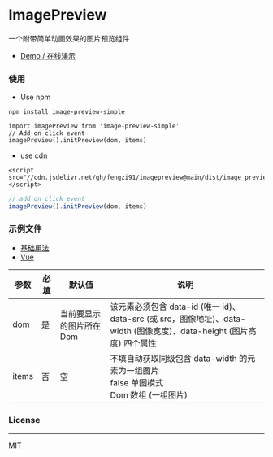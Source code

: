 # ImagePreview

一个附带简单动画效果的图片预览组件

- [Demo / 在线演示](https://fengzi91.github.io/imagePreview/examples/basic/)

### 使用
- Use npm
```
npm install image-preview-simple
```
```
import imagePreview from 'image-preview-simple'
// Add on click event
imagePreview().initPreview(dom, items)
```
- use cdn
```
<script src="//cdn.jsdelivr.net/gh/fengzi91/imagepreview@main/dist/image_preview.js"></script>
```
```javascript
// add on click event
imagePreview().initPreview(dom, items)
```
### 示例文件
 - [基础用法](examples/basic/index.html)
 - [Vue](examples/vue/App.vue)
 
|参数|必填|默认值|说明|
|----|----|----|----|
|dom|是|当前要显示的图片所在 Dom|该元素必须包含 data-id (唯一 id)、data-src (或 src，图像地址)、data-width (图像宽度)、data-height (图片高度) 四个属性|
|items|否|空|不填自动获取同级包含 data-width 的元素为一组图片 <br /> false 单图模式 <br /> Dom 数组 (一组图片)|

### License
------------
MIT
